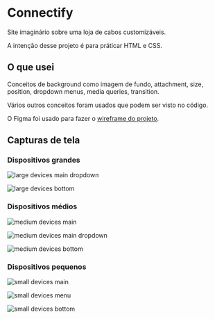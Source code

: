 # Connectify
Site imaginário sobre uma loja de cabos customizáveis.

A intenção desse projeto é para práticar HTML e CSS.

## O que usei
Conceitos de background como imagem de fundo, attachment, size, position, dropdown menus, media queries, transition.

Vários outros conceitos foram usados que podem ser visto no código.

O Figma foi usado para fazer o [wireframe do projeto](https://www.figma.com/file/RTWFYEmUZUOWINziZYCJBD/Connectify?node-id=0%3A1&t=oUnjY9P5SJk8orx3-0).

## Capturas de tela 

### Dispositivos grandes

![large devices main dropdown](images/screenshots/large-devices-main-dropdown-menu.png)

![large devices bottom](images/screenshots/large-devices-bottom.png)

### Dispositivos médios

![medium devices main](images/screenshots/medium-devices-main.png)

![medium devices main dropdown](images/screenshots/medium-devices-main-dropdown-menu.png)

![medium devices bottom](images/screenshots/medium-devices-bottom.png)

### Dispositivos pequenos

![small devices main](images/screenshots/small-devices-main.png)

![small devices menu](images/screenshots/small-devices-menu.png)

![small devices bottom](images/screenshots/small-devices-bottom.png)
